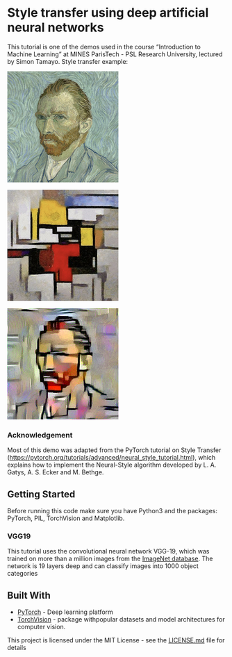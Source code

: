 # Style transfer using deep artificial neural networks

This tutorial is one of the demos used in the course “Introduction to Machine Learning” at MINES ParisTech - PSL Research University, lectured by Simon Tamayo.
Style transfer example:

![input_image_ex](./images/vangogh.jpg) 

![input_style_ex](./images/cubism.jpg) 

![output_ex](./results/vangogh_cubism.png) 

### Acknowledgement

Most of this demo was adapted from the PyTorch tutorial on Style Transfer (https://pytorch.org/tutorials/advanced/neural_style_tutorial.html), which explains how to implement the Neural-Style algorithm developed by L. A. Gatys, A. S. Ecker and M. Bethge.

## Getting Started

Before running this code make sure you have Python3 and the packages: PyTorch, PIL, TorchVision and Matplotlib.

### VGG19

This tutorial uses the convolutional neural network VGG-19, which was trained on more than a million images from the [ImageNet database](http://www.image-net.org). The network is 19 layers deep and can classify images into 1000 object categories

## Built With

* [PyTorch](https://pytorch.org) - Deep learning platform
* [TorchVision](https://pytorch.org/docs/stable/torchvision/index.html) - package withpopular datasets and model architectures for computer vision.

This project is licensed under the MIT License - see the [LICENSE.md](https://opensource.org/licenses/mit-license.php) file for details
